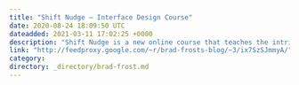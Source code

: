 ```yaml
---
title: "Shift Nudge – Interface Design Course"
date: 2020-08-24 18:09:50 UTC
dateadded: 2021-03-11 17:02:25 +0000
description: "Shift Nudge is a new online course that teaches the intricate skills of designing visually beautiful interfaces, while balancing functionality and accessibility. I’ve had the pleasure of working with Matt on client work and he’s a very very very good […]"
link: "http://feedproxy.google.com/~r/brad-frosts-blog/~3/ix7SzSJmmyA/"
category:
directory: _directory/brad-frost.md
---
```

